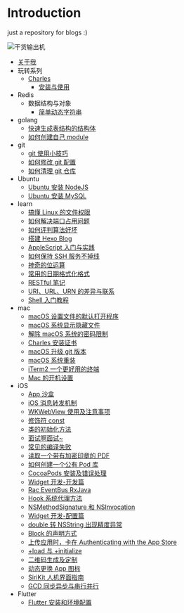 # Introduction

just a repository for blogs :)

![干货输出机](https://img.zhangpeng.site/wechat/qrcode.jpg)

* [关于我](about.md)
* 玩转系列
  * [Charles](./manual/charles/README.md)
    * [安装与使用](./manual/charles/1.setup-and-use.md)
* Redis
  * 数据结构与对象
    * [简单动态字符串](redis/1.data-structures-and-objects/1.simple-dynamic-string.md)
* golang
  * [快速生成表结构的结构体](golang/generate-table-struct.md)
  * [如何创建自己 module](golang/create-personal-module.md)
* git
  * [git 使用小技巧](git/tips-for-git.md)
  * [如何修改 git 配置](git/modify-git-configuration.md)
  * [如何清理 git 仓库](git/clean-up-git-repository.md)
* Ubuntu
  * [Ubuntu 安装 NodeJS](ubuntu/install-nodejs.md)
  * [Ubuntu 安装 MySQL](ubuntu/install-mysql.md)
* learn
  * [搞懂 Linux 的文件权限](learn/linux-file-permissions.md)
  * [如何解决端口占用问题](learn/resolve-port-occupancy.md)
  * [如何评判算法好坏](learn/judge-algorithm-quality.md)
  * [搭建 Hexo Blog](learn/set-up-hexo-blog.md)
  * [AppleScript 入门与实践](learn/introduction-to-applescript.md)
  * [如何保持 SSH 服务不掉线](learn/keep-alive-ssh.md)
  * [神奇的位运算](learn/bit-operation.md)
  * [常用的日期格式化格式](learn/date-formatter.md)
  * [RESTful 笔记](learn/introduction-to-restful.md)
  * [URI、URL、URN 的差异与联系](learn/uri-url-urn.md)
  * [Shell 入门教程](learn/introduction-to-shell.md)
* mac
  * [macOS 设置文件的默认打开程序](mac/set-file-default-opening-mode.md)
  * [macOS 系统显示隐藏文件](mac/show-hidden-files.md)
  * [解除 macOS 系统的密码限制](mac/remove-password-limit.md)
  * [Charles 安装证书](mac/install-charles-certificate.md)
  * [macOS 升级 git 版本](mac/update-git-version.md)
  * [macOS 系统重装](mac/reinstall-mac-system.md)
  * [iTerm2 一个更好用的终端](mac/a-better-terminal.md)
  * [Mac 的开机设置](mac/configure-mac.md)
* iOS
  * [App 沙盒](ios/sandbox.md)
  * [iOS 消息转发机制](ios/message-forwarding.md)
  * [WKWebView 使用及注意事项](ios/wkwebview.md)
  * [修饰符 const](ios/const.md)
  * [类的初始化方法](ios/initializer.md)
  * [面试啊面试~](ios/interview.md)
  * [常见的编译失败](ios/build-failed.md)
  * [读取一个带有加密印章的 PDF](ios/read-pdf-with-cryptographic-seal.md)
  * [如何创建一个公有 Pod 库](ios/create-pod.md)
  * [CocoaPods 安装及错误处理](ios/cocoapods.md)
  * [Widget 开发-开发篇](ios/widget-development.md)
  * [Rac EventBus RxJava](ios/rac-eventbus-rxjava.md)
  * [Hook 系统代理方法](ios/hook-system-delegate-method.md)
  * [NSMethodSignature 和 NSInvocation](ios/nsmethodsignature-nsinvocation.md)
  * [Widget 开发-配置篇](ios/widget-configuration.md)
  * [double 转 NSString 出现精度异常](ios/double-to-nsstring.md)
  * [Block 的声明方式](ios/block-statement.md)
  * [上传应用时，卡在 Authenticating with the App Store](ios/authenticating-with-the-app-store.md)
  * [+load 与 +initialize](ios/load-and-initialize.md)
  * [二维码生成及定制](ios/create-qr-code.md)
  * [动态更换 App 图标](ios/dynamic-icon.md)
  * [SiriKit 人机界面指南](ios/sirikit.md)
  * [GCD 同步异步与串行并行](ios/gcd.md)
* Flutter
  * [Flutter 安装和环境配置](flutter/install-flutter.md)
